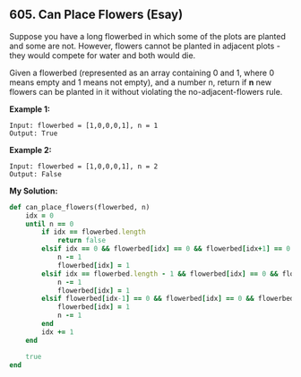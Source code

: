 ## 605. Can Place Flowers (Esay)
Suppose you have a long flowerbed in which some of the plots are planted and some are not. However, flowers cannot be planted in adjacent plots - they would compete for water and both would die.

Given a flowerbed (represented as an array containing 0 and 1, where 0 means empty and 1 means not empty), and a number n, return if **n** new flowers can be planted in it without violating the no-adjacent-flowers rule.

__Example 1:__
```
Input: flowerbed = [1,0,0,0,1], n = 1
Output: True
```
__Example 2:__
```
Input: flowerbed = [1,0,0,0,1], n = 2
Output: False
```
__My Solution:__
```ruby
def can_place_flowers(flowerbed, n)
    idx = 0
    until n == 0
        if idx == flowerbed.length
            return false
        elsif idx == 0 && flowerbed[idx] == 0 && flowerbed[idx+1] == 0
            n -= 1
            flowerbed[idx] = 1
        elsif idx == flowerbed.length - 1 && flowerbed[idx] == 0 && flowerbed[idx-1] == 0
            n -= 1
            flowerbed[idx] = 1
        elsif flowerbed[idx-1] == 0 && flowerbed[idx] == 0 && flowerbed[idx+1] == 0
            flowerbed[idx] = 1
            n -= 1
        end
        idx += 1
    end

    true
end
```
